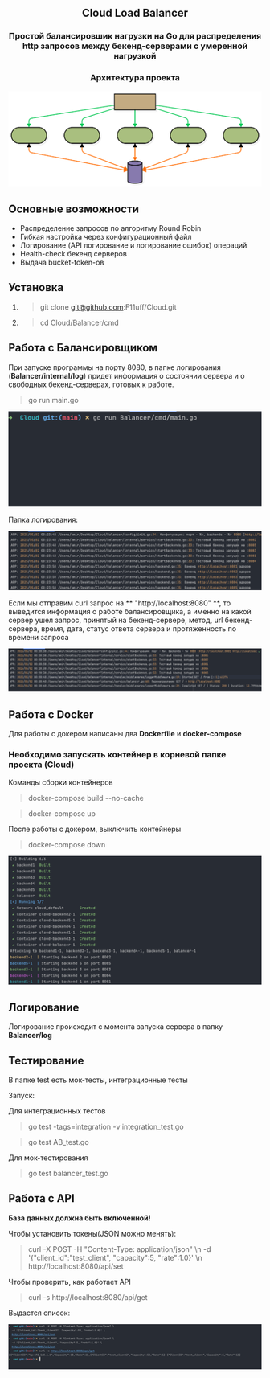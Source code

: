 <p align="center">
 <h2 align="center"> Cloud Load Balancer</h2>
 <h3 align="center"> Простой балансировшик нагрузки на Go для распределения http запросов 
между бекенд-серверами с умеренной нагрузкой</h3>
</p>

<p align="center">
  <h3 align="center"> Архитектура проекта </h3>

</p>

![](./ForREADME/Diagram.svg)

## Основные возможности 

- Распределение запросов по алгоритму Round Robin
- Гибкая настройка через конфигурационный файл 
- Логирование (API логирование и логирование ошибок) операций
- Health-check бекенд серверов
- Выдача bucket-token-ов

## Установка

1) > git clone git@github.com:F11uff/Cloud.git 
 
2) > cd Cloud/Balancer/cmd
   
## Работа с Балансировщиком

При запуске программы на порту 8080, в папке логирования (**Balancer/internal/log**) придет информация о 
состоянии сервера и о свободных бекенд-серверах, готовых к работе.

> go run main.go

![](./ForREADME/СтартСервера.png)

Папка логирования:

![](./ForREADME/логиСервера.png)


Если мы отправим curl запрос на ** "http://localhost:8080" **, то выведится информация о работе балансировщика, а именно 
на какой сервер ушел запрос, принятый на бекенд-сервере, метод, url бекенд-сервера, время, дата, статус ответа сервера и протяженность по времени
запроса

![](./ForREADME/РаботаБалансировщика.png)

## Работа с Docker

Для работы с докером написаны два **Dockerfile** и **docker-compose**

### Необходимо запускать контейнер в корневой папке проекта (Cloud)

Команды сборки контейнеров

> docker-compose build --no-cache

> docker-compose up



После работы с докером, выключить контейнеры

> docker-compose down


![](./ForREADME/Docker.png)



## Логирование

Логирование происходит с момента запуска сервера в папку **Balancer/log**

## Тестирование

В папке test есть мок-тесты, интеграционные тесты

Запуск:

Для интеграционных тестов

> go test -tags=integration -v integration_test.go

> go test AB_test.go

Для мок-тестирования

> go test balancer_test.go


## Работа с API
**База данных должна быть включенной!**

Чтобы установить токены(JSON можно менять):

>  curl -X POST -H "Content-Type: application/json" \\n  -d '{"client_id":"test_client", "capacity":5, "rate":1.0}' \\n  http://localhost:8080/api/set

Чтобы проверить, как работает API

>  curl -s http://localhost:8080/api/get

Выдастся список:

![](./ForREADME/БД.png)








